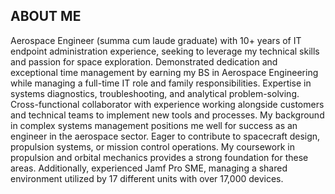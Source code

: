 ## ABOUT ME

Aerospace Engineer (summa cum laude graduate) with 10+ years of IT endpoint administration experience, seeking to leverage my technical skills and passion for space exploration. Demonstrated dedication and exceptional time management by earning my BS in Aerospace Engineering while managing a full-time IT role and family responsibilities. Expertise in systems diagnostics, troubleshooting, and analytical problem-solving. Cross-functional collaborator with experience working alongside customers and technical teams to implement new tools and processes. My background in complex systems management positions me well for success as an engineer in the aerospace sector. Eager to contribute to spacecraft design, propulsion systems, or mission control operations. My coursework in propulsion and orbital mechanics provides a strong foundation for these areas. Additionally, experienced Jamf Pro SME, managing a shared environment utilized by 17 different units with over 17,000 devices.
